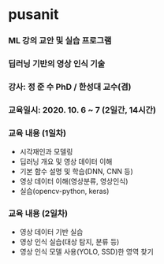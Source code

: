 # pusanit

### ML 강의 교안 및 실습 프로그램

### 딥러닝 기반의 영상 인식 기술

### 강사: 정 준 수 PhD / 한성대 교수(겸)

### 교육일시: 2020. 10. 6 ~ 7 (2일간, 14시간)

### 교육 내용 (1일차)

- 시각재인과 모델링
- 딥러닝 개요 및 영상 데이터 이해
- 기본 함수 설명 및 학습(DNN, CNN 등)
- 영상 데이터 이해(영상분류, 영상인식)
- 실습(opencv-python, keras)

### 교육 내용 (2일차)

- 영상 데이터 기반 실습
- 영상 인식 실습(대상 탐지, 분류 등)
- 영상 인식 모델 사용(YOLO, SSD)한 영역 찾기
